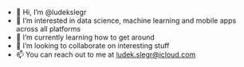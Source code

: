 - 👋 Hi, I’m @ludekslegr
- 👀 I’m interested in data science, machine learning and mobile apps across all platforms
- 🌱 I’m currently learning how to get around
- 💞️ I’m looking to collaborate on interesting stuff
- 📫 You can reach out to me at ludek.slegr@icloud.com

<!---
ludekslegr/ludekslegr is a ✨ special ✨ repository because its `README.md` (this file) appears on your GitHub profile.
You can click the Preview link to take a look at your changes.
--->
